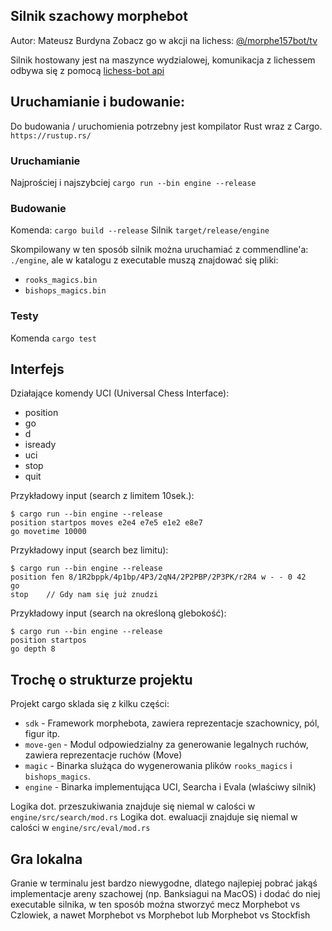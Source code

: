 ## Silnik szachowy morphebot

Autor: Mateusz Burdyna
Zobacz go w akcji na lichess: [@/morphe157bot/tv](https://lichess.org/@/morphe157bot/tv)

Silnik hostowany jest na maszynce wydzialowej, komunikacja z lichessem odbywa się z pomocą [lichess-bot api](https://github.com/lichess-bot-devs/lichess-bot)


## Uruchamianie i budowanie:

Do budowania / uruchomienia potrzebny jest kompilator Rust wraz z Cargo.
`https://rustup.rs/`

### Uruchamianie

Najprościej i najszybciej
`cargo run --bin engine --release`

### Budowanie
Komenda: `cargo build --release`
Silnik `target/release/engine`

Skompilowany w ten sposób silnik można uruchamiać z commendline'a:
`./engine`, ale w katalogu z executable muszą znajdować się pliki:
- `rooks_magics.bin`
- `bishops_magics.bin`

### Testy
Komenda `cargo test`

## Interfejs

Działające komendy UCI (Universal Chess Interface):
- position
- go 
- d
- isready
- uci 
- stop 
- quit

Przykładowy input (search z limitem 10sek.):
```
$ cargo run --bin engine --release 
position startpos moves e2e4 e7e5 e1e2 e8e7
go movetime 10000
```

Przykładowy input (search bez limitu):
```
$ cargo run --bin engine --release 
position fen 8/1R2bppk/4p1bp/4P3/2qN4/2P2PBP/2P3PK/r2R4 w - - 0 42
go
stop    // Gdy nam się już znudzi
```

Przykładowy input (search na określoną glebokość):
```
$ cargo run --bin engine --release 
position startpos
go depth 8
```

## Trochę o strukturze projektu

Projekt cargo sklada się z kilku części:
- `sdk` - Framework morphebota, zawiera reprezentacje szachownicy, pól, figur itp.
- `move-gen` - Modul odpowiedzialny za generowanie legalnych ruchów, zawiera reprezentacje ruchów (Move)
- `magic` - Binarka slużąca do wygenerowania plików `rooks_magics` i `bishops_magics`.
- `engine` - Binarka implementująca UCI, Searcha i Evala (wlaściwy silnik)

Logika dot. przeszukiwania znajduje się niemal w calości w `engine/src/search/mod.rs`
Logika dot. ewaluacji znajduje się niemal w calości w `engine/src/eval/mod.rs`

## Gra lokalna

Granie w terminalu jest bardzo niewygodne,
dlatego najlepiej pobrać jakąś implementacje areny szachowej (np. Banksiagui na MacOS) i dodać do niej executable silnika,
w ten sposób można stworzyć mecz Morphebot vs Czlowiek, a nawet Morphebot vs Morphebot lub Morphebot vs Stockfish
